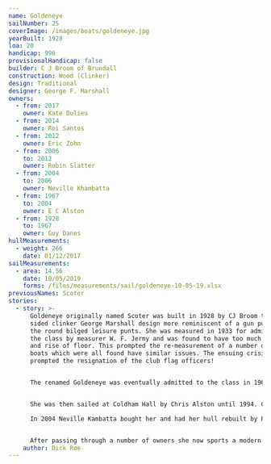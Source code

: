 ```yaml
---
name: Goldeneye
sailNumber: 25
coverImage: /images/boats/goldeneye.jpg
yearBuilt: 1928
loa: 20
handicap: 996
provisionalHandicap: false
builder: C J Broom of Brundall
construction: Wood (Clinker)
design: Traditional
designer: George F. Marshall
owners:
  - from: 2017
    owner: Kate Dulieu
  - from: 2014
    owner: Roi Santos
  - from: 2012
    owner: Eric Zohn
  - from: 2006
    to: 2012
    owner: Robin Slatter
  - from: 2004
    to: 2006
    owner: Neville Khambatta
  - from: 1967
    to: 2004
    owner: E C Alston
  - from: 1928
    to: 1967
    owner: Guy Danes
hullMeasurements:
  - weight: 266
    date: 01/12/2017
sailMeasurements:
  - area: 14.56
    date: 10/05/2019
    forms: /files/measurements/sail/goldeneye-10-05-19.xlsx
previousNames: Scoter
stories:
  - story: >-
      Goldeneye originally named Scoter was built in 1928 by CJ Broom to a slab
      sided clinker George Marshall design more reminiscent of a gun punt than
      the round bilged leisure punts. She was measured in 1933 for admission to
      the class by measurer W. F. Jermy and was found to have too much rocker
      and rise of floor. This prompted the re-measurement of a number of early
      boats which were all found have similar issues. The ensuing crisis
      prompted the resignation of the club flag officers!


      The renamed Goldeneye was eventually admitted to the class in 1967 and given the vacant sail number 25, the name Scoter having been used for the first hardchine. Whether she was modified to pass measurement is uncertain her bottom had certainly been replaced with plywood prior to her restoration.


      She was then sailed at Coldham Hall by Chris Alston until 1994. Chris who sailed in flannels, shirt and cravat would start the morning race but rarely finished it as he had to be home for his sunday lunch. A painting of her sailing still hangs in the Coldham Hall club house.

      In 2004 Neville Kambatta bought her and had her hull rebuilt by Paul Bown. she had a hole in her bottom and the inside of the boat had been painted with tar which proved tricky to remove and only her pitch pine clinker planks were retained.


      After passing through a number of owners she now sports a modern international 14 rig with single trapeze and though a bit quirky to sail is remarkably quick. Current competitive focus is on getting her name on the older class and broadland trophies which she never competed for when new. So far her name is now on the Athene cup, the Forbes cup, the Sundog trophy, the Barton Broad challenge cup for punts and the Barton Broad challenge cup itself.
    author: Dick Roe
---
```

